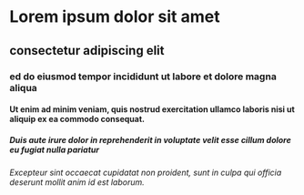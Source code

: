 # Lorem ipsum dolor sit amet
## consectetur adipiscing elit
### ed do eiusmod tempor incididunt ut labore et dolore magna aliqua
#### Ut enim ad minim veniam, quis nostrud exercitation ullamco laboris nisi ut aliquip ex ea commodo consequat.
##### Duis aute irure dolor in reprehenderit in voluptate velit esse cillum dolore eu fugiat nulla pariatur
###### Excepteur sint occaecat cupidatat non proident, sunt in culpa qui officia deserunt mollit anim id est laborum.

